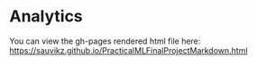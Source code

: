 # Analytics
You can view the gh-pages rendered html file here: https://sauvikz.github.io/PracticalMLFinalProjectMarkdown.html
